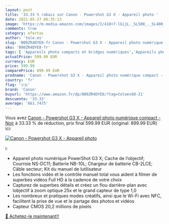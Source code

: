 ```yaml
---
layout: post
title: '33.33 % rabais sur Canon - Powershot G3 X - Appareil photo '
date: 2021-05-27 06:35:13
image: 'https://m.media-amazon.com/images/I/41O+7-lGijL._SL500_._SL400_.jpg'
comments: true
category: ofertas
author: 'tole.es'
slug: 'B00ZR4DYE8-fr Canon - Powershot G3 X - Appareil photo numérique compact...'
sku: 'B00ZR4DYE8-fr'
tags: [ 'Appareils photo compacts et bridges numériques','Appareils photo numériques','High-Tech','Photo et caméscopes','canon', ]
actualPrice: 599.99 EUR
currency: EUR
price: 599.99
comparePrice: 899.99 EUR
prodname: 'Canon - Powershot G3 X - Appareil photo numérique compact - Noir'
country: 'fr'
flag: '🇫🇷'
brand: 'Canon'
buyurl: 'https://www.amazon.fr/dp/B00ZR4DYE8/?tag=tolees0d-21'
descuento: '33.33'
average: '661.7475'
---
```


Vous avez [Canon - Powershot G3 X - Appareil photo numérique compact - Noir](https://www.amazon.fr/dp/B00ZR4DYE8/?tag=tolees0d-21)  à  33.33 % de réduction, prix final  599.99 EUR (original: 899.99 EUR) ici:

[![Canon - Powershot G3 X - Appareil photo ](https://m.media-amazon.com/images/I/41O+7-lGijL._SL500_._SL400_.jpg)](https://www.amazon.fr/dp/B00ZR4DYE8/?tag=tolees0d-21)

ℹ️:

- Appareil photo numérique PowerShot G3 X; Cache de l’objectif; Courroie NS-DC11; Batterie NB-10L; Chargeur de batterie CB-2LCE; Câble secteur; Kit du manuel de lutilisateur
- Les fonctions vidéo et le contrôle manuel total vous aident à filmer de superbes vidéos Full HD à la cadence de votre choix
- Capturez de superbes détails et créez un flou darrière-plan avec lobjectif à zoom optique 25x et le grand capteur de type 1,0
- Les nombreux et pratiques modes créatifs, ainsi que le Wi-Fi avec NFC, facilitent la prise de vue et le partage des photos et vidéos
- Capteur CMOS 20,2 millions de pixels

[🛒 Achetez-le maintenant!!](https://www.amazon.fr/dp/B00ZR4DYE8/?tag=tolees0d-21)

